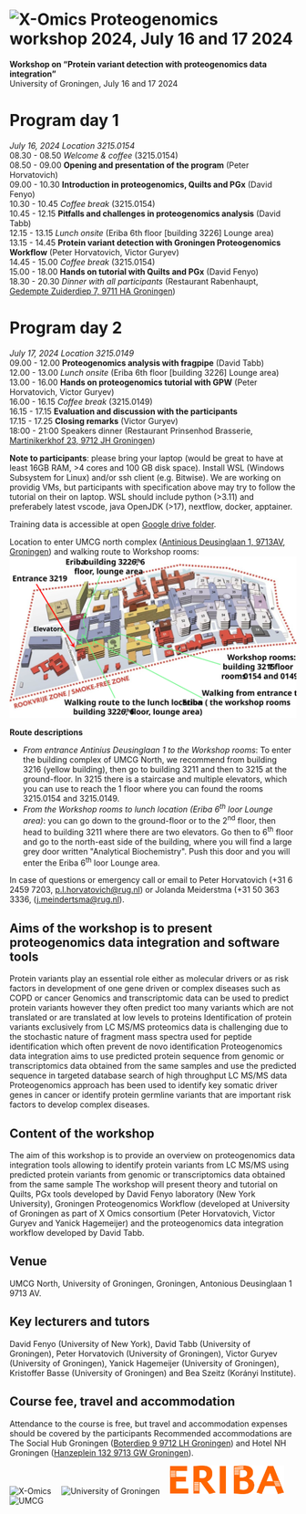 # <img src="https://www.health-ri.nl/sites/healthri/files/styles/header_service/public/2020-02/xomicslogo.png.JPG?itok=Eqij9eRy" width="80" title="X-Omics"> Proteogenomics workshop 2024, July 16 and 17 2024
**Workshop on “Protein variant detection with proteogenomics data integration”**<br>
University of Groningen, July 16 and 17 2024

# Program day 1
*July 16, 2024 Location 3215.0154*<br>
08.30 - 08.50 *Welcome & coffee* (3215.0154)<br> 
08.50 - 09.00 **Opening and presentation of the program** (Peter Horvatovich)<br>
09.00 - 10.30 **Introduction in proteogenomics, Quilts and PGx** (David Fenyo)<br>
10.30 - 10.45 *Coffee break* (3215.0154)<br>
10.45 - 12.15 **Pitfalls and challenges in proteogenomics analysis** (David Tabb)<br>
12.15 - 13.15 *Lunch onsite* (Eriba 6th floor [building 3226] Lounge area)<br>
13.15 - 14.45 **Protein variant detection with Groningen Proteogenomics Workflow** (Peter Horvatovich, Victor Guryev)<br>
14.45 - 15.00 *Coffee break* (3215.0154)<br>
15.00 - 18.00 **Hands on tutorial with Quilts and PGx** (David Fenyo)<br>
18.30 - 20.30 *Dinner with all participants* (Restaurant Rabenhaupt, [Gedempte Zuiderdiep 7, 9711 HA Groningen](https://www.google.com/maps/place/Rabenhaupt+%7C+Ontzettende+Held+In+Eten+En+Drinken!/@53.215863,6.570315,17z/data=!3m1!4b1!4m6!3m5!1s0x47c9cd5697e9b26b:0x3bdc65f3c8ad3f88!8m2!3d53.215863!4d6.570315!16s%2Fg%2F11c53bkz_s?entry=ttu))<br>

# Program day 2
*July 17, 2024 Location 3215.0149*<br>
09.00 - 12.00 **Proteogenomics analysis with fragpipe** (David Tabb)<br>
12.00 - 13.00 *Lunch onsite* (Eriba 6th floor [building 3226] Lounge area)<br>
13.00 - 16.00 **Hands on proteogenomics tutorial with GPW** (Peter Horvatovich, Victor Guryev)<br>
16.00 - 16.15 *Coffee break* (3215.0149)<br>
16.15 - 17.15 **Evaluation and discussion with the participants**<br>
17.15 - 17.25 **Closing remarks** (Victor Guryev)<br>
18:00 - 21:00 Speakers dinner (Restaurant Prinsenhod Brasserie, [Martinikerkhof 23, 9712 JH Groningen](https://www.google.com/maps/place/Brasserie+Prinsenhof/@53.2209054,6.5690646,17z/data=!3m1!4b1!4m6!3m5!1s0x47c9cdebdb5de437:0x27931600f7eb6b0c!8m2!3d53.2209054!4d6.5690646!16s%2Fg%2F11fnqk813b?entry=ttu))

**Note to participants**: please bring your laptop (would be great to have at least 16GB RAM, >4 cores and 100 GB disk space). Install WSL (Windows Subsystem for Linux) and/or ssh client (e.g. Bitwise). We are working on providig VMs, but participants with specification above may try to follow the tutorial on their on laptop. WSL should include python (>3.11) and preferabely latest vscode, java OpenJDK (>17), nextflow, docker, apptainer.

Training data is accessible at open [Google drive folder](https://drive.google.com/drive/u/0/folders/1HqoZoEH5d1pY8_VrVinobYWWcvZ3RqP2).

Location to enter UMCG north complex ([Antinious Deusinglaan 1, 9713AV, Groningen](https://www.google.com/maps/place/UMCG%2FMedische+Faculteit/@53.2241551,6.5703908,97m/data=!3m1!1e3!4m6!3m5!1s0x47c9cd8b194078a9:0x999e4ca859cf64ff!8m2!3d53.2241143!4d6.5706481!16s%2Fg%2F11vctwm6ws?entry=ttu)) and walking route to Workshop rooms:
<img src="images/location.svg" width="750">

**Route descriptions**<br>
* *From entrance Antinius Deusinglaan 1 to the Workshop rooms*: To enter the building complex of UMCG North, we recommend from building 3216 (yellow building), then go to building 3211 and then to 3215 at the ground-floor. In 3215 there is a staircase and multiple elevators, which you can use to reach the 1 floor where you can found the rooms 3215.0154 and 3215.0149.
* *From the Workshop rooms to lunch location (Eriba 6<sup>th</sup> loor Lounge area)*: you can go down to the ground-floor or to the 2<sup>nd</sup> floor, then head to building 3211 where there are two elevators. Go then to 6<sup>th</sup> floor and go to the north-east side of the building, where you will find a large grey door written "Analytical Biochemistry". Push this door and you will enter the Eriba 6<sup>th</sup> loor Lounge area.

In case of questions or emergency call or email to Peter Horvatovich (+31 6 2459 7203, p.l.horvatovich@rug.nl) or Jolanda Meiderstma (+31 50 363 3336, (j.meindertsma@rug.nl).

## Aims of the workshop is to present proteogenomics data integration and software tools
Protein variants play an essential role either as molecular drivers or as risk factors in development of one gene driven or complex diseases such as COPD or cancer Genomics and transcriptomic data can be used to predict protein variants however they often predict too many variants which are not translated or are translated at low levels to proteins Identification of protein variants exclusively from LC MS/MS proteomics data is challenging due to the stochastic nature of fragment mass spectra used for peptide identification which often prevent de novo identification Proteogenomics data integration aims to use predicted protein sequence from genomic or transcriptomics data obtained from the same samples and use the predicted sequence in targeted database search of high throughput LC MS/MS data Proteogenomics approach has been used to identify key somatic driver genes in cancer or identify protein germline variants that are important risk factors to develop complex diseases.

## Content of the workshop
The aim of this workshop is to provide an overview on proteogenomics data integration tools allowing to identify protein variants from LC MS/MS using predicted protein variants from genomic or transcriptomics data obtained from the same sample The workshop will present theory and tutorial on Quilts, PGx tools developed by David Fenyo laboratory (New York University), Groningen Proteogenomics Workflow (developed at University of Groningen as part of X Omics consortium (Peter Horvatovich, Victor Guryev and Yanick Hagemeijer) and the proteogenomics data integration workflow developed by David Tabb.

## Venue
UMCG North, University of Groningen, Groningen, Antonious Deusinglaan 1 9713 AV.

## Key lecturers and tutors
David Fenyo (University of New York), David Tabb (University of Groningen), Peter Horvatovich (University of Groningen), Victor Guryev (University of Groningen), Yanick Hagemeijer (University of Groningen), Kristoffer Basse (University of Groningen) and Bea Szeitz (Korányi Institute).

## Course fee, travel and accommodation
Attendance to the course is free, but travel and accommodation expenses should be covered by the participants Recommended accommodations are The Social Hub Groningen ([Boterdiep 9 9712 LH Groningen](https://www.thesocialhub.co/groningen/?utm_source=googlemybusiness&utm_medium=organic&y_source=1_Mjc4NzI2MDUtNzE1LWxvY2F0aW9uLndlYnNpdGU%3D)) and
Hotel NH Groningen ([Hanzeplein 132 9713 GW Groningen](https://www.nh-hotels.com/en/hotel/nh-groningen?utm_campaign=local-gmb&utm_medium=organic_search&utm_source=google_gmb)).

<img src="https://www.health-ri.nl/sites/healthri/files/styles/header_service/public/2020-02/xomicslogo.png.JPG?itok=Eqij9eRy" width="200" title="X-Omics"/>&emsp;
<img src="https://www.rug.nl/about-ug/practical-matters/huisstijl/logobank-new/corporatelogo/corporatelogorood/rugr_logonl_rood_rgb.png" width="250" title="University of Groningen"/>&emsp;
<img src="images/Eriba.jpg" width="200" title="ERIBA"/>&emsp;
<img src="https://groeidocument.nl/cms/wp-content/uploads/2017/05/logo-umcg.png" width="160" title="UMCG"/>
